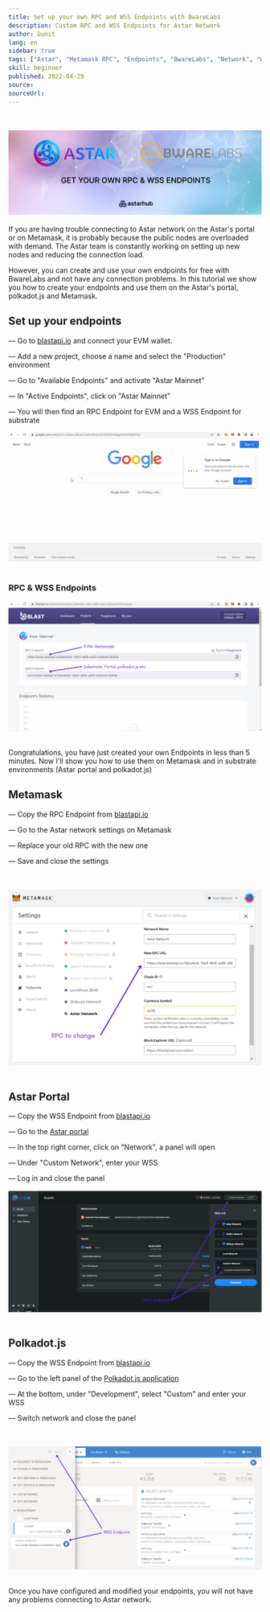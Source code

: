 ```yaml
---
title: Set up your own RPC and WSS Endpoints with BwareLabs
description: Custom RPC and WSS Endpoints for Astar Network
author: Gunit
lang: en
sidebar: true
tags: ["Astar", "Metamask RPC", "Endpoints", "BwareLabs", "Network", "WSS", "Metamask","Article"]
skill: beginner
published: 2022-04-29
source: 
sourceUrl: 
---
```

<br/> </br>
![](./Banner.png)
<br/> </br>
If you are having trouble connecting to Astar network on the Astar's portal or on Metamask, it is probably because the public nodes are overloaded with demand. The Astar team is constantly working on setting up new nodes and reducing the connection load.

However, you can create and use your own endpoints for free with BwareLabs and not have any connection problems. In this tutorial we show you how to create your endpoints and use them on the Astar's portal, polkadot.js and Metamask.

## Set up your endpoints

— Go to [blastapi.io](http://blastapi.io) and connect your EVM wallet.

— Add a new project, choose a name and select the "Production" environment

— Go to "Available Endpoints" and activate "Astar Mainnet"

— In "Active Endpoints", click on "Astar Mainnet"

— You will then find an RPC Endpoint for EVM and a WSS Endpoint for substrate

![](./Blastapi.gif)
<br/> </br>

### RPC & WSS Endpoints 
![](./Blastapi.png)
<br/> </br>


Congratulations, you have just created your own Endpoints in less than 5 minutes. Now I'll show you how to use them on Metamask and in substrate environments (Astar portal and polkadot.js)

## Metamask

— Copy the RPC Endpoint from [blastapi.io](http://blastapi.io)

— Go to the Astar network settings on Metamask

— Replace your old RPC with the new one

— Save and close the settings

<br/> </br>
![](./Metamask.png)
<br/> </br>

## Astar Portal

— Copy the WSS Endpoint from [blastapi.io](http://blastapi.io)

— Go to the [Astar portal](https://portal.astar.network/#/assets)

— In the top right corner, click on "Network", a panel will open

— Under "Custom Network", enter your WSS

— Log in and close the panel
<br/> </br>
![](./AstarPortal.png)
<br/> </br>

## Polkadot.js

— Copy the WSS Endpoint from [blastapi.io](http://blastapi.io)

— Go to the left panel of the [Polkadot.js application](https://polkadot.js.org/apps/#/explorer)

— At the bottom, under "Development", select "Custom" and enter your WSS

— Switch network and close the panel

<br/> </br>
![](./Polkadot.js.png)
<br/> </br>

Once you have configured and modified your endpoints, you will not have any problems connecting to Astar network.
